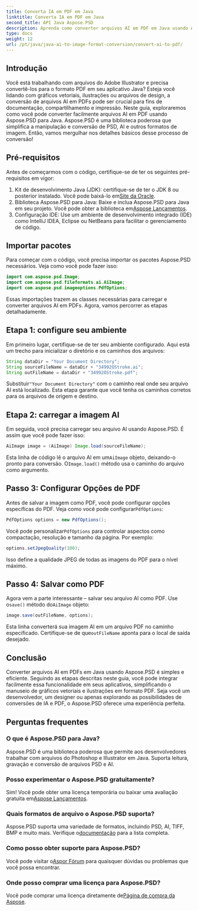 ```yaml
---
title: Converta IA em PDF em Java
linktitle: Converta IA em PDF em Java
second_title: API Java Aspose.PSD
description: Aprenda como converter arquivos AI em PDF em Java usando Aspose.PSD. Siga nosso guia passo a passo detalhado para gerenciar com eficiência suas conversões de arquivos.
type: docs
weight: 12
url: /pt/java/java-ai-to-image-format-conversion/convert-ai-to-pdf/
---
```

## Introdução
Você está trabalhando com arquivos do Adobe Illustrator e precisa convertê-los para o formato PDF em seu aplicativo Java? Esteja você lidando com gráficos vetoriais, ilustrações ou arquivos de design, a conversão de arquivos AI em PDFs pode ser crucial para fins de documentação, compartilhamento e impressão. Neste guia, exploraremos como você pode converter facilmente arquivos AI em PDF usando Aspose.PSD para Java. Aspose.PSD é uma biblioteca poderosa que simplifica a manipulação e conversão de PSD, AI e outros formatos de imagem. Então, vamos mergulhar nos detalhes básicos desse processo de conversão!
## Pré-requisitos
Antes de começarmos com o código, certifique-se de ter os seguintes pré-requisitos em vigor:
1.  Kit de desenvolvimento Java (JDK): certifique-se de ter o JDK 8 ou posterior instalado. Você pode baixá-lo em[Site da Oracle](https://www.oracle.com/java/technologies/javase-downloads.html).
2.  Biblioteca Aspose.PSD para Java: Baixe e inclua Aspose.PSD para Java em seu projeto. Você pode obter a biblioteca em[Aspose Lançamentos](https://releases.aspose.com/psd/java/).
3. Configuração IDE: Use um ambiente de desenvolvimento integrado (IDE) como IntelliJ IDEA, Eclipse ou NetBeans para facilitar o gerenciamento de código.
## Importar pacotes
Para começar com o código, você precisa importar os pacotes Aspose.PSD necessários. Veja como você pode fazer isso:
```java
import com.aspose.psd.Image;
import com.aspose.psd.fileformats.ai.AiImage;
import com.aspose.psd.imageoptions.PdfOptions;
```
Essas importações trazem as classes necessárias para carregar e converter arquivos AI em PDFs. Agora, vamos percorrer as etapas detalhadamente.

## Etapa 1: configure seu ambiente
Em primeiro lugar, certifique-se de ter seu ambiente configurado. Aqui está um trecho para inicializar o diretório e os caminhos dos arquivos:
```java
String dataDir = "Your Document Directory"; 
String sourceFileName = dataDir + "34992OStroke.ai";
String outFileName = dataDir + "34992OStroke.pdf";
```
 Substituir`"Your Document Directory"` com o caminho real onde seu arquivo AI está localizado. Esta etapa garante que você tenha os caminhos corretos para os arquivos de origem e destino.
## Etapa 2: carregar a imagem AI
Em seguida, você precisa carregar seu arquivo AI usando Aspose.PSD. É assim que você pode fazer isso:
```java
AiImage image = (AiImage) Image.load(sourceFileName);
```
 Esta linha de código lê o arquivo AI em um`AiImage` objeto, deixando-o pronto para conversão. O`Image.load()` método usa o caminho do arquivo como argumento.
## Passo 3: Configurar Opções de PDF
Antes de salvar a imagem como PDF, você pode configurar opções específicas do PDF. Veja como você pode configurar`PdfOptions`:
```java
PdfOptions options = new PdfOptions();
```
 Você pode personalizar`PdfOptions` para controlar aspectos como compactação, resolução e tamanho da página. Por exemplo:
```java
options.setJpegQuality(100);
```
Isso define a qualidade JPEG de todas as imagens do PDF para o nível máximo.
## Passo 4: Salvar como PDF
 Agora vem a parte interessante – salvar seu arquivo AI como PDF. Use o`save()` método do`AiImage` objeto:
```java
image.save(outFileName, options);
```
 Esta linha converterá sua imagem AI em um arquivo PDF no caminho especificado. Certifique-se de que`outFileName` aponta para o local de saída desejado.

## Conclusão
Converter arquivos AI em PDFs em Java usando Aspose.PSD é simples e eficiente. Seguindo as etapas descritas neste guia, você pode integrar facilmente essa funcionalidade em seus aplicativos, simplificando o manuseio de gráficos vetoriais e ilustrações em formato PDF. Seja você um desenvolvedor, um designer ou apenas explorando as possibilidades de conversões de IA e PDF, o Aspose.PSD oferece uma experiência perfeita.
## Perguntas frequentes
### O que é Aspose.PSD para Java?
Aspose.PSD é uma biblioteca poderosa que permite aos desenvolvedores trabalhar com arquivos do Photoshop e Illustrator em Java. Suporta leitura, gravação e conversão de arquivos PSD e AI.
### Posso experimentar o Aspose.PSD gratuitamente?
 Sim! Você pode obter uma licença temporária ou baixar uma avaliação gratuita em[Aspose Lançamentos](https://releases.aspose.com/psd/java/).
### Quais formatos de arquivo o Aspose.PSD suporta?
 Aspose.PSD suporta uma variedade de formatos, incluindo PSD, AI, TIFF, BMP e muito mais. Verifique o[documentação](https://reference.aspose.com/psd/java/) para a lista completa.
### Como posso obter suporte para Aspose.PSD?
 Você pode visitar o[Aspor Fórum](https://forum.aspose.com/c/psd/34) para quaisquer dúvidas ou problemas que você possa encontrar.
### Onde posso comprar uma licença para Aspose.PSD?
 Você pode comprar uma licença diretamente de[Página de compra da Aspose](https://purchase.aspose.com/buy).